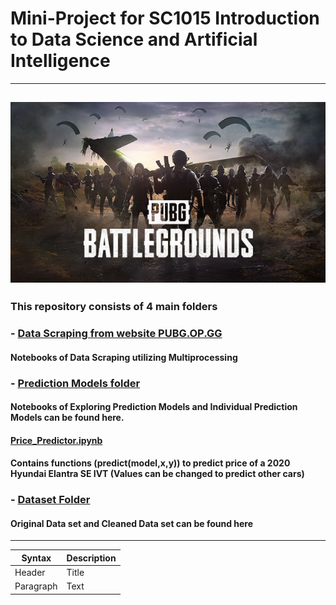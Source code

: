 # Mini-Project for SC1015 Introduction to Data Science and Artificial Intelligence
---
![alt text](https://github.com/Gyanroh/SC1015_PUBG_Project/blob/main/image_folder/PUBG.jpg "Source: https://store.steampowered.com/app/578080/PUBG_BATTLEGROUNDS/")
---
### This repository consists of 4 main folders
###  - [Data Scraping from website PUBG.OP.GG](https://github.com/yeotzunkai/CS1015MiniProject-DataScience_Python/tree/main/DSAI%20Project/Data%20Cleaning%20and%20Exploratory%20Data%20Analysis)





#### Notebooks of Data Scraping utilizing Multiprocessing
###  - [Prediction Models folder](https://github.com/yeotzunkai/CS1015MiniProject-DataScience_Python/tree/main/DSAI%20Project/Model)
#### Notebooks of Exploring Prediction Models and Individual Prediction Models can be found here.
#### [Price_Predictor.ipynb](https://github.com/yeotzunkai/CS1015MiniProject-DataScience_Python/blob/main/DSAI%20Project/Model/Price_Predictor.ipynb)
#### Contains functions (predict(model,x,y)) to predict price of a 2020 Hyundai Elantra SE IVT (Values can be changed to predict other cars)
###  - [Dataset Folder](https://github.com/yeotzunkai/CS1015MiniProject-DataScience_Python/tree/main/DSAI%20Project/Dataset)
#### Original Data set and Cleaned Data set can be found here
---
| Syntax | Description |
| ----------- | ----------- |
| Header | Title |
| Paragraph | Text |
